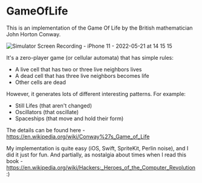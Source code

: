 # GameOfLife
This is an implementation of the Game Of Life by the British mathematician John Horton Conway.

![Simulator Screen Recording - iPhone 11 - 2022-05-21 at 14 15 15](https://user-images.githubusercontent.com/19591052/169649234-1003e8ab-bb2b-40a0-b27c-cd841981fd71.gif)


It's a zero-player game (or cellular automata) that has simple rules:
- A live cell that has two or three live neighbors lives
- A dead cell that has three live neighbors becomes life
- Other cells are dead

However, it generates lots of different interesting patterns.
For example:
- Still Lifes (that aren't changed)
- Oscillators (that oscillate)
- Spaceships (that move and hold their form)

The details can be found here - https://en.wikipedia.org/wiki/Conway%27s_Game_of_Life

My implementation is quite easy (iOS, Swift, SpriteKit, Perlin noise), and I did it just for fun.
And partially, as nostalgia about times when I read this book - https://en.wikipedia.org/wiki/Hackers:_Heroes_of_the_Computer_Revolution :)

